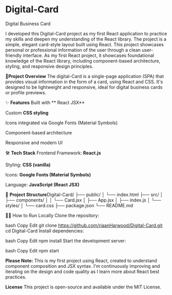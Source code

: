 # Digital-Card
Digital Business Card

I developed this Digital-Card project as my first React application to practice my skills and deepen my understanding of the React library. The project is a simple, elegant card-style layout built using React. This project showcases personal or professional information of the user through a clean user-friendly interface. As my first React project, it showcases foundational knowledge of the React library, including component-based architecture, styling, and responsive design principles.




🚀**Project Overview**
The digital-Card is a single-page application (SPA) that provides visual information in the form of a card, using React and CSS. It's designed to be lightweight and responsive, ideal for digital business cards or profile previews.

✨ **Features**
Built with ** React JSX**

Custom **CSS styling**

Icons integrated via Google Fonts (Material Symbols)

Component-based architecture

Responsive and modern UI

🛠️ **Tech Stack**
Frontend Framework: **React.js**

Styling: **CSS (vanilla)**

Icons: **Google Fonts (Material Symbols)**

Language: **JavaScript (React JSX)**

📁 **Project Structure**Digital-Card/
├── public/
│   └── index.html
├── src/
│   ├── components/
│   │   └── Card.jsx
│   ├── App.jsx
│   ├── index.js
│   └── styles/
│       └── card.css
├── package.json
└── README.md


🧑‍💻 How to Run Locally
Clone the repository:

bash
Copy
Edit
git clone https://github.com/riaanHarwood/Digital-Card.git
cd Digital-Card
Install dependencies:

bash
Copy
Edit
npm install
Start the development server:

bash
Copy
Edit
npm start

**Please Note:**
This is my first project using React, created to understand component composition and JSX syntax. I'm continuously improving and iterating on the design and code quality as I learn more about React best practices.

**License**
This project is open-source and available under the MIT License.

